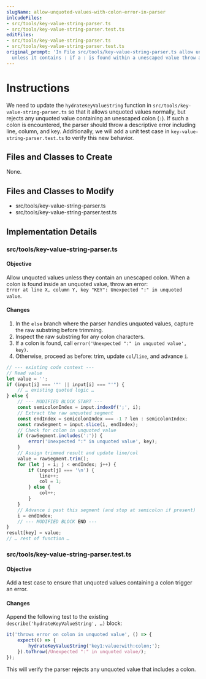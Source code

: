 ```yaml
---
slugName: allow-unquoted-values-with-colon-error-in-parser
inlcudeFiles:
- src/tools/key-value-string-parser.ts
- src/tools/key-value-string-parser.test.ts
editFiles:
- src/tools/key-value-string-parser.ts
- src/tools/key-value-string-parser.test.ts
original_prompt: 'In File src/tools/key-value-string-parser.ts allow unquoted values
  unless it contains : if a : is found within a unescaped value throw an error.'
---
```

# Instructions

We need to update the `hydrateKeyValueString` function in `src/tools/key-value-string-parser.ts` so that it allows unquoted values normally, but rejects any unquoted value containing an unescaped colon (`:`). If such a colon is encountered, the parser should throw a descriptive error including line, column, and key. Additionally, we will add a unit test case in `key-value-string-parser.test.ts` to verify this new behavior.

## Files and Classes to Create

None.

## Files and Classes to Modify

- src/tools/key-value-string-parser.ts
- src/tools/key-value-string-parser.test.ts

## Implementation Details

### src/tools/key-value-string-parser.ts

#### Objective
Allow unquoted values unless they contain an unescaped colon. When a colon is found inside an unquoted value, throw an error:  
`Error at line X, column Y, key "KEY": Unexpected ":" in unquoted value`.

#### Changes

1. In the `else` branch where the parser handles unquoted values, capture the raw substring before trimming.
2. Inspect the raw substring for any colon characters.
3. If a colon is found, call `error('Unexpected ":" in unquoted value', key)`.
4. Otherwise, proceed as before: trim, update `col`/`line`, and advance `i`.

```ts
// --- existing code context ---
// Read value
let value = '';
if (input[i] === '"' || input[i] === "'") {
    // … existing quoted logic …
} else {
    // --- MODIFIED BLOCK START ---
    const semicolonIndex = input.indexOf(';', i);
    // Extract the raw unquoted segment
    const endIndex = semicolonIndex === -1 ? len : semicolonIndex;
    const rawSegment = input.slice(i, endIndex);
    // Check for colon in unquoted value
    if (rawSegment.includes(':')) {
        error('Unexpected ":" in unquoted value', key);
    }
    // Assign trimmed result and update line/col
    value = rawSegment.trim();
    for (let j = i; j < endIndex; j++) {
        if (input[j] === '\n') {
            line++;
            col = 1;
        } else {
            col++;
        }
    }
    // Advance i past this segment (and stop at semicolon if present)
    i = endIndex;
    // --- MODIFIED BLOCK END ---
}
result[key] = value;
// … rest of function …
```

### src/tools/key-value-string-parser.test.ts

#### Objective
Add a test case to ensure that unquoted values containing a colon trigger an error.

#### Changes

Append the following test to the existing `describe('hydrateKeyValueString', …)` block:

```ts
it('throws error on colon in unquoted value', () => {
    expect(() => {
        hydrateKeyValueString('key1:value:with:colon;');
    }).toThrow(/Unexpected ":" in unquoted value/);
});
```

This will verify the parser rejects any unquoted value that includes a colon.